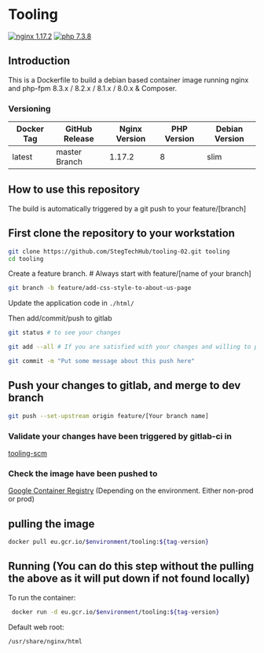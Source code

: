 # Tooling

[![nginx 1.17.2](https://img.shields.io/badge/nginx-1.17.2-brightgreen.svg?&logo=nginx&logoColor=white&style=for-the-badge)](https://nginx.org/en/CHANGES) [![php 7.3.8](https://img.shields.io/badge/php--fpm-7.3.8-blue.svg?&logo=php&logoColor=white&style=for-the-badge)](https://secure.php.net/releases/7_3_8.php)

## Introduction

This is a Dockerfile to build a debian based container image running nginx and php-fpm 8.3.x / 8.2.x / 8.1.x / 8.0.x & Composer.

### Versioning

| Docker Tag | GitHub Release | Nginx Version | PHP Version | Debian Version |
|-----|-------|-----|--------|--------|
| latest | master Branch |1.17.2 | 8 | slim |

## How to use this repository

The build is automatically triggered by a git push to your feature/[branch]

## First clone the repository to your workstation

```bash
git clone https://github.com/StegTechHub/tooling-02.git tooling
cd tooling
```

Create a feature branch. # Always start with feature/[name of your branch]

```bash
git branch -b feature/add-css-style-to-about-us-page
```

Update the application code in `./html/`

Then add/commit/push to gitlab

```bash
git status # to see your changes
```

```bash
git add --all # If you are satisfied with your changes and willing to push everything. Otherwise, select only the files to add
```

```bash
git commit -m "Put some message about this push here"
```

## Push your changes to gitlab, and merge to dev branch

```bash
git push --set-upstream origin feature/[Your branch name]
```

### Validate your changes have been triggered by gitlab-ci in

[tooling-scm](https://github.com/StegTechHub/tooling-02.git)

### Check the image have been pushed to

[Google Container Registry](https://console.cloud.google.com/gcr/images/non-prod-pdz/EU/tooling?project=non-prod-pdz&authuser=1&gcrImageListsize=30) (Depending on the environment. Either non-prod or prod)

## pulling the image

```bash
docker pull eu.gcr.io/$environment/tooling:${tag-version}
```

## Running (You can do this step without the pulling the above as it will put down if not found locally)

To run the container:

```bash
 docker run -d eu.gcr.io/$environment/tooling:${tag-version}
```

Default web root:

```bash
/usr/share/nginx/html
```
